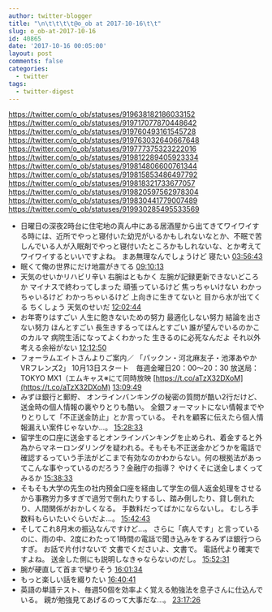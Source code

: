 ```yaml
---
author: twitter-blogger
title: "\n\t\t\t\t@o_ob at 2017-10-16\t\t"
slug: o_ob-at-2017-10-16
id: 40865
date: '2017-10-16 00:05:00'
layout: post
comments: false
categories:
  - twitter
tags:
  - twitter-digest
---
```


https://twitter.com/o_ob/statuses/919638182186033152 https://twitter.com/o_ob/statuses/919717077870448642 https://twitter.com/o_ob/statuses/919760493161545728 https://twitter.com/o_ob/statuses/919763032640667648 https://twitter.com/o_ob/statuses/919777375323222016 https://twitter.com/o_ob/statuses/919812289405923334 https://twitter.com/o_ob/statuses/919814806600761344 https://twitter.com/o_ob/statuses/919815853486497792 https://twitter.com/o_ob/statuses/919818321733677057 https://twitter.com/o_ob/statuses/919820597562978304 https://twitter.com/o_ob/statuses/919830441779007489 https://twitter.com/o_ob/statuses/919930285495533569  

*   日曜日の深夜2時台に住宅地の真ん中にある居酒屋から出てきてワイワイする時には、近所でやっと寝付いた幼児がいるかもしれないなとか、不眠で苦しんでいる人が入眠剤でやっと寝付いたところかもしれないな、とか考えてワイワイするといいですよね。 まあ無理なんでしょうけど 寝たい [03:56:43](https://twitter.com/o_ob/statuses/919638182186033152)
*   眠くて俺の世界にだけ地震がきてる [09:10:13](https://twitter.com/o_ob/statuses/919717077870448642)
*   天気のせいかリハビリ辛い 右腕はともかく 左腕が記録更新できないどころか マイナスで終わってしまった 頑張っているけど 焦っちゃいけない わかっちゃいるけど わかっちゃいるけど 上向きに生きてないと 目から水が出てくる ちくしょう 天気のせいだ [12:02:44](https://twitter.com/o_ob/statuses/919760493161545728)
*   お年寄りはすごい 人生に飽きないための努力 最適化しない努力 結論を出さない努力 ほんとすごい 長生きするってほんとすごい 誰が望んでいるのかこのカルマ 病院生活になってよくわかった 生きるのに必死なんだよ それ以外考える余裕がない [12:12:50](https://twitter.com/o_ob/statuses/919763032640667648)
*   フォーラムエイトさんよりご案内／ 「パックン・河北麻友子・池澤あやか VRフレンズ2」 10月13日スタート　毎週金曜日20：00～20：30 放送局：TOKYO MX1（エムキャス※にて同時放映 [https://t.co/aTzX32DXoM](https://t.co/aTzX32DXoM) [13:09:49](https://twitter.com/o_ob/statuses/919777375323222016)
*   みずほ銀行と郵貯、 オンラインバンキングの秘密の質問が酷い2行だけど、送金時の個人情報の裏やりとりも酷い。 全銀フォーマットにない情報までやりとりして「不正送金防止」とか言っている。 それを顧客に伝えたら個人情報漏えい案件じゃないか...。 [15:28:33](https://twitter.com/o_ob/statuses/919812289405923334)
*   留学生の口座に送金するとオンラインバンキングを止められ、着金すると外為からマネーロンダリングを疑われる。そもそも不正送金かどうかを電話で確認するっていう手法がどこまで有効なのかわからない。何の根拠法があってこんな事やっているのだろう？金融庁の指導？ やけくそに送金しまくってみるか [15:38:33](https://twitter.com/o_ob/statuses/919814806600761344)
*   そもそも大学の先生の社内預金口座を経由して学生の個人返金処理をさせるから事務労力多すぎで過労で倒れたりするし、踏み倒したり、貸し倒れたり、人間関係がおかしくなる。 手数料だってばかにならないし。 むしろ手数料もらいたいぐらいだよ...。 [15:42:43](https://twitter.com/o_ob/statuses/919815853486497792)
*   そしてこれ8月末の振込なんですけど...。 さらに「病人です」と言っているのに、雨の中、2度にわたって1時間の電話で聞き込みをするみずほ銀行つらすぎ。 お話で片付けないで 文書でくださいよ、文書で。 電話代より確実ですよね。 送金した側にも説明しなきゃならないのだし。 [15:52:31](https://twitter.com/o_ob/statuses/919818321733677057)
*   腕が硬直して首まで攣りそう [16:01:34](https://twitter.com/o_ob/statuses/919820597562978304)
*   もっと楽しい話を綴りたい [16:40:41](https://twitter.com/o_ob/statuses/919830441779007489)
*   英語の単語テスト、毎週50個を効率よく覚える勉強法を息子さんに仕込んでいる。 親が勉強見てあげるのって大事だな...。 [23:17:26](https://twitter.com/o_ob/statuses/919930285495533569)